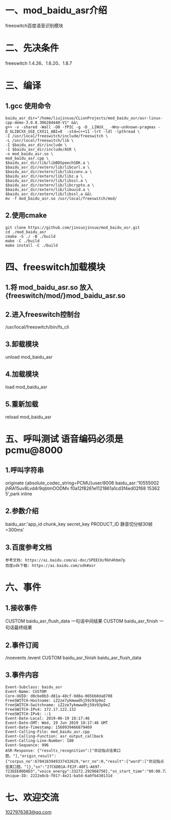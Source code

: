 # 一、mod_baidu_asr介绍
freeswitch百度语音识别模块

# 二、先决条件
freeswitch 1.4.26、1.6.20、1.8.7

# 三、编译
## 1.gcc 使用命令
```
baidu_asr_dir="/home/liujinsuo/CLionProjects/mod_baidu_asr/asr-linux-cpp-demo-3.0.0.30628d440-V1" &&\
g++ -v -shared -Wall -O0 -fPIC -g -D__LINUX__ -Wno-unknown-pragmas -D_GLIBCXX_USE_CXX11_ABI=0  -std=c++11 -lrt -ldl -lpthread \
-I /usr/local/freeswitch/include/freeswitch \
-L /usr/local/freeswitch/lib \
-I $baidu_asr_dir/include \
-I $baidu_asr_dir/include/ASR \
-o mod_baidu_asr.so \
mod_baidu_asr.cpp \
$baidu_asr_dir/lib/libBDSpeechSDK.a \
$baidu_asr_dir/extern/lib/libcurl.a \
$baidu_asr_dir/extern/lib/libiconv.a \
$baidu_asr_dir/extern/lib/libz.a \
$baidu_asr_dir/extern/lib/libssl.a \
$baidu_asr_dir/extern/lib/libcrypto.a \
$baidu_asr_dir/extern/lib/libuuid.a \
$baidu_asr_dir/extern/lib/libssl.a &&\
mv -f mod_baidu_asr.so /usr/local/freeswitch/mod/
```

## 2.使用cmake
```
git clone https://github.com/jinsuojinsuo/mod_baidu_asr.git
cd ./mod_baidu_asr
cmake -S ./ -B ./build
make -C ./build
make install -C ./build

```


# 四、freeswitch加载模块
## 1.将 mod_baidu_asr.so 放入 {freeswitch/mod/}mod_baidu_asr.so

## 2.进入freeswitch控制台
/usr/local/freeswitch/bin/fs_cli

## 3.卸载模块
unload mod_baidu_asr

## 4.加载模块
load mod_baidu_asr

## 5.重新加载
reload mod_baidu_asr


# 五、呼叫测试 语音编码必须是pcmu@8000
## 1.呼叫字符串
originate {absolute_codec_string=PCMU}user/8006 baidu_asr:'10555002 jhRA15uv8Lvd4r9qbtmOODMv f0a12f8261e1121861a1cd3f4ed02f68 15362 5',park inline

## 2.参数介绍
baidu_asr:'app_id chunk_key secret_key PRODUCT_ID 静音切分帧30帧=300ms'

## 3.百度参考文档
```
参考文档: https://ai.baidu.com/ai-doc/SPEECH/Rkh4hbm7p
百度sdk下载: https://ai.baidu.com/sdk#asr
```



# 六、事件
## 1.接收事件
CUSTOM baidu_asr_flush_data 一句话中间结果
CUSTOM baidu_asr_finish 一句话最终结果

## 2.事件订阅
/noevents 
/event CUSTOM baidu_asr_finish baidu_asr_flush_data

## 3.事件内容
```
Event-Subclass: baidu_asr
Event-Name: CUSTOM
Core-UUID: d0cbe0b3-d81a-48cf-9d8a-065bb8da8708
FreeSWITCH-Hostname: iZ2ze7ykmwwdhj59z93p9eZ
FreeSWITCH-Switchname: iZ2ze7ykmwwdhj59z93p9eZ
FreeSWITCH-IPv4: 172.17.122.132
FreeSWITCH-IPv6: ::1
Event-Date-Local: 2019-06-19 18:17:46
Event-Date-GMT: Wed, 19 Jun 2019 10:17:46 GMT
Event-Date-Timestamp: 1560939466879469
Event-Calling-File: mod_baidu_asr.cpp
Event-Calling-Function: asr_output_callback
Event-Calling-Line-Number: 180
Event-Sequence: 996
ASR-Response: {"results_recognition":["欢迎指点佳美口腔。"],"origin_result":{"corpus_no":6704183949337432629,"err_no":0,"result":{"word":["欢迎指点佳美口腔。"]},"sn":"27C6DB1A-FE2F-40F1-A697-723EEE00DAD3","voice_energy":33272.292968750},"sn_start_time":"00:00.720","sn_end_time":"00:02.560"}
Unique-ID: 2222e8cb-f017-4e21-ba5d-6a9fb430131d
```

# 七、欢迎交流
1027976383@qq.com
